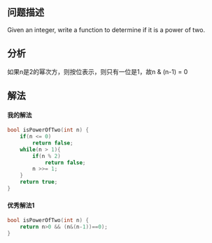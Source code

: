 ## 问题描述
Given an integer, write a function to determine if it is a power of two.

## 分析
如果n是2的幂次方，则按位表示，则只有一位是1，故n & (n-1)
= 0
## 解法

#### 我的解法
```cpp
bool isPowerOfTwo(int n) {
    if(n <= 0)
        return false;
    while(n > 1){
        if(n % 2)
            return false;
        n >>= 1;
    }
    return true;
}
```
#### 优秀解法1
```cpp
bool isPowerOfTwo(int n) {
    return n>0 && (n&(n-1))==0);
}
```

